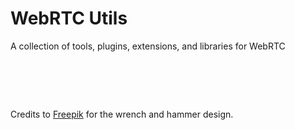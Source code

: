 WebRTC Utils
=======

A collection of tools, plugins, extensions, and libraries for WebRTC

&nbsp;
=======

Credits to [Freepik](www.flaticon.com/authors/freepik) for the wrench and hammer design.
